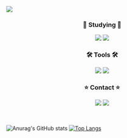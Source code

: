
<img src="https://capsule-render.vercel.app/api?type=Waving
&color=gradient&height=300&section=header&text=Hello!!&desc=well come to my github&fontSize=100&fontAlignY=40 " />

<h3 align="center">🌱 Studying 🌱</h3>
<div align="center">
  <img src="https://img.shields.io/badge/typescript-007ACC.svg?style=for-the-badge&logo=typescript&logoColor=white" />
  <img src="https://img.shields.io/badge/next.js-272727?style=for-the-badge&logo=nextdotjs&logoColor=white" />
</div>



<h3 align="center">🛠 Tools 🛠</h3>
<div align="center">
  <img src="https://img.shields.io/badge/github-181717.svg?style=for-the-badge&logo=github&logoColor=white" />
  <img src="https://img.shields.io/badge/Notion-F3F3F3.svg?style=for-the-badge&logo=notion&logoColor=black" />
</div>


<h3 align="center">⭐ Contact ⭐</h3>
<div align="center">
<img src="https://img.shields.io/badge/0sunghee122@gmail.com-EA4335?style=for-the-badge&logo=gmail&logoColor=FFFFFF"/>
<img src="https://img.shields.io/badge/jangseung11-E4405F?style=for-the-badge&logo=instagram&logoColor=FFFFFF"/>
</div>


<h9>ㅤ</h9>

![Anurag's GitHub stats](https://github-readme-stats.vercel.app/api?username=Jangseun&show_icons=true&theme=radical)
[![Top Langs](https://github-readme-stats.vercel.app/api/top-langs/?username=Jangseun\&layout=donut)](https://github.com/anuraghazra/github-readme-stats)

